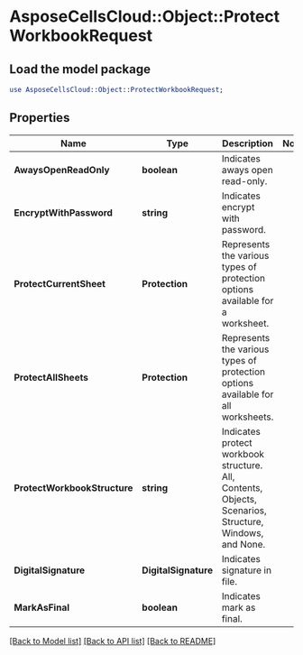 # AsposeCellsCloud::Object::ProtectWorkbookRequest 

## Load the model package
```perl
use AsposeCellsCloud::Object::ProtectWorkbookRequest;
```

## Properties
Name | Type | Description | Notes
------------ | ------------- | ------------- | -------------
**AwaysOpenReadOnly** | **boolean** | Indicates aways open read-only. |
**EncryptWithPassword** | **string** | Indicates encrypt with password. |
**ProtectCurrentSheet** | **Protection** | Represents the various types of protection options available for a worksheet.             |
**ProtectAllSheets** | **Protection** | Represents the various types of protection options available for all worksheets.             |
**ProtectWorkbookStructure** | **string** | Indicates protect workbook structure. All, Contents, Objects, Scenarios, Structure, Windows, and None. |
**DigitalSignature** | **DigitalSignature** | Indicates signature in file. |
**MarkAsFinal** | **boolean** | Indicates mark as final. |  

[[Back to Model list]](../README.md#documentation-for-models) [[Back to API list]](../README.md#documentation-for-api-endpoints) [[Back to README]](../README.md)

